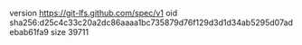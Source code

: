 version https://git-lfs.github.com/spec/v1
oid sha256:d25c4c33c20a2dc86aaaa1bc735879d76f129d3d1d34ab5295d07adebab61fa9
size 39711
